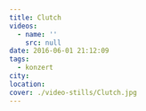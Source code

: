 ```yaml
---
title: Clutch
videos:
  - name: ''
    src: null
date: 2016-06-01 21:12:09
tags:
  - konzert
city:
location:
cover: ./video-stills/Clutch.jpg
---
```

